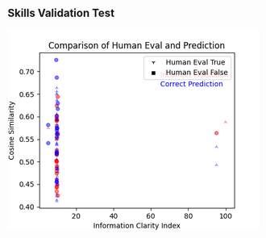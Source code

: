 
## Skills Validation Test

![Confusion_result_png-19-03-2024-Benchmark-0](19-03-2024-Benchmark-0/confusion_results.png)
